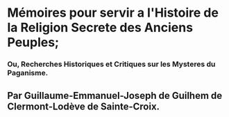 # Mémoires pour servir a l'Histoire de la Religion Secrete des Anciens Peuples;

### Ou, Recherches Historiques et Critiques sur les Mysteres du Paganisme.

## Par Guillaume-Emmanuel-Joseph de Guilhem de Clermont-Lodève de Sainte-Croix.

